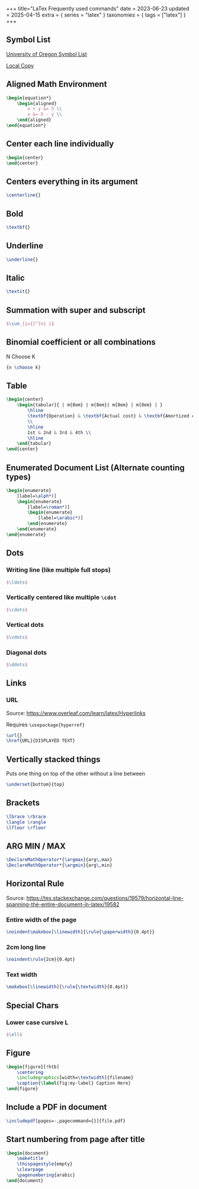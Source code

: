 +++
title="LaTex Frequently used commands"
date = 2023-06-23
updated = 2025-04-15
extra = { series = "latex" }
taxonomies = { tags = ["latex"] }
+++

[//]: # (TODO: Add way to display the latex)

## Symbol List

[University of Oregon Symbol List](https://math.uoregon.edu/wp-content/uploads/2014/12/compsymb-1qyb3zd.pdf)

[Local Copy](University%20of%20Oregon%20Symbol%20List%20-%20compsymb-1qyb3zd.pdf)

## Aligned Math Environment

```latex
\begin{equation*}
    \begin{aligned}
        x + y &= 5 \\
        x &= 5 - y \\
    \end{aligned}
\end{equation*}
```

## Center each line individually

```latex
\begin{center}
\end{center}
```

## Centers everything in its argument

```latex
\centerline{}
```

## Bold

```latex
\textbf{}
```

## Underline

```latex
\underline{}
```

## Italic

```latex
\textit{}
```

## Summation with super and subscript

```latex
$\sum_{i=1}^{n} i$
```

## Binomial coefficient or all combinations

N Choose K

```latex
{n \choose k}
```

## Table

```latex
\begin{center}
    \begin{tabular}{ | m{8em} | m{8em}| m{8em} | m{8em} | }
        \hline
        \textbf{Operation} & \textbf{Actual cost} & \textbf{Amortized cost} & \textbf{Change in bank account}
        \\
        \hline
        1st & 2nd & 3rd & 4th \\
        \hline
    \end{tabular}
\end{center}
```

## Enumerated Document List (Alternate counting types)

```latex
\begin{enumerate}
    [label=\alph*)]
    \begin{enumerate}
        [label=\roman*)]
        \begin{enumerate}
            [label=\arabic*)]
        \end{enumerate}
    \end{enumerate}
\end{enumerate}
```

## Dots

### Writing line (like multiple full stops)

```latex
$\ldots$
```

### Vertically centered like multiple `\cdot`

```latex
$\cdots$
```

### Vertical dots

```latex
$\vdots$
```

### Diagonal dots

```latex
$\ddots$
```

## Links

### URL

Source: <https://www.overleaf.com/learn/latex/Hyperlinks>

Requires `\usepackage{hyperref}`

```latex
\url{}
\href{URL}{DISPLAYED TEXT}
```

## Vertically stacked things

Puts one thing on top of the other without a line between

```latex
\underset{bottom}{top}
```

## Brackets

```latex
\lbrace \rbrace
\langle \rangle
\lfloor \rfloor
```

## ARG MIN / MAX

```latex
\DeclareMathOperator*{\argmax}{arg\,max}
\DeclareMathOperator*{\argmin}{arg\,min}
```

## Horizontal Rule

Source: <https://tex.stackexchange.com/questions/19579/horizontal-line-spanning-the-entire-document-in-latex/19582>

### Entire width of the page

```latex
\noindent\makebox[\linewidth]{\rule{\paperwidth}{0.4pt}}
```

### 2cm long line

```latex
\noindent\rule{2cm}{0.4pt}
```

### Text width

```latex
\makebox[\linewidth]{\rule{\textwidth}{0.4pt}}
```

## Special Chars

### Lower case cursive L

```latex
$\ell$
```

## Figure

```latex
\begin{figure}[!htb]
    \centering
    \includegraphics[width=\textwidth]{filename}
    \caption{\label{fig:my-label} Caption Here}
\end{figure}
```

## Include a PDF in document

```latex
\includepdf[pages=-,pagecommand={}]{file.pdf}
```

## Start numbering from page after title

```latex
\begin{document}
    \maketitle
    \thispagestyle{empty}
    \clearpage
    \pagenumbering{arabic}
\end{document}
```
